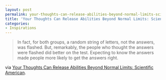 ```yaml
---
layout: post
permalink: your-thoughts-can-release-abilities-beyond-normal-limits-scientific-american
title: 'Your Thoughts Can Release Abilities Beyond Normal Limits: Scientific American'
categories:
- Inspirations
---
```


<blockquote>In fact, for both groups, a random string of letters, not the answers, was flashed. But, remarkably, the people who thought the answers were flashed did better on the test. Expecting to know the answers made people more likely to get the answers right.</blockquote>


via [Your Thoughts Can Release Abilities Beyond Normal Limits: Scientific American](http://www.scientificamerican.com/article.cfm?v=1&id=your-thoughts-can-release-abilities-beyond-normal-limits).

